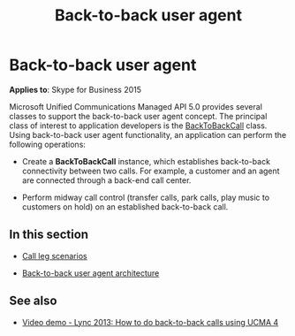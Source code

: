 ﻿---
title: Back-to-back user agent
TOCTitle: Back-to-back user agent
ms:assetid: f9ece1e1-ff34-4c31-9bb7-40e113cdbc36
ms:mtpsurl: https://msdn.microsoft.com/en-us/library/Dn466011(v=office.16)
ms:contentKeyID: 65239934
ms.date: 07/27/2015
mtps_version: v=office.16
---

# Back-to-back user agent


**Applies to**: Skype for Business 2015

Microsoft Unified Communications Managed API 5.0 provides several classes to support the back-to-back user agent concept. The principal class of interest to application developers is the [BackToBackCall](https://msdn.microsoft.com/en-us/library/hh365598\(v=office.16\)) class. Using back-to-back user agent functionality, an application can perform the following operations:

  - Create a **BackToBackCall** instance, which establishes back-to-back connectivity between two calls. For example, a customer and an agent are connected through a back-end call center.

  - Perform midway call control (transfer calls, park calls, play music to customers on hold) on an established back-to-back call.

## In this section

  - [Call leg scenarios](call-leg-scenarios.md)

  - [Back-to-back user agent architecture](back-to-back-user-agent-architecture.md)

## See also

- [Video demo - Lync 2013: How to do back-to-back calls using UCMA 4](https://channel9.msdn.com/posts/lync-2013-how-to-do-back-to-back-calls-using-ucma-4)

